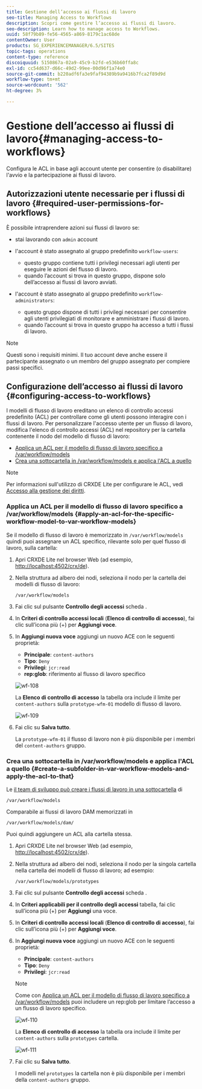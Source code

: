 ```yaml
---
title: Gestione dell’accesso ai flussi di lavoro
seo-title: Managing Access to Workflows
description: Scopri come gestire l’accesso ai flussi di lavoro.
seo-description: Learn how to manage access to Workflows.
uuid: 58f79b89-fe56-4565-a869-8179c1ac68de
contentOwner: User
products: SG_EXPERIENCEMANAGER/6.5/SITES
topic-tags: operations
content-type: reference
discoiquuid: 5150867a-02a9-45c9-b2fd-e536b60ffa8c
exl-id: cc54d637-d66c-49d2-99ee-00d96f1a74e0
source-git-commit: b220adf6fa3e9faf94389b9a9416b7fca2f89d9d
workflow-type: tm+mt
source-wordcount: '562'
ht-degree: 3%

---
```


# Gestione dell’accesso ai flussi di lavoro{#managing-access-to-workflows}

Configura le ACL in base agli account utente per consentire (o disabilitare) l&#39;avvio e la partecipazione ai flussi di lavoro.

## Autorizzazioni utente necessarie per i flussi di lavoro {#required-user-permissions-for-workflows}

È possibile intraprendere azioni sui flussi di lavoro se:

* stai lavorando con `admin` account
* l&#39;account è stato assegnato al gruppo predefinito `workflow-users`:

   * questo gruppo contiene tutti i privilegi necessari agli utenti per eseguire le azioni del flusso di lavoro.
   * quando l’account si trova in questo gruppo, dispone solo dell’accesso ai flussi di lavoro avviati.

* l&#39;account è stato assegnato al gruppo predefinito `workflow-administrators`:

   * questo gruppo dispone di tutti i privilegi necessari per consentire agli utenti privilegiati di monitorare e amministrare i flussi di lavoro.
   * quando l’account si trova in questo gruppo ha accesso a tutti i flussi di lavoro.

>[!NOTE]
>
>Questi sono i requisiti minimi. Il tuo account deve anche essere il partecipante assegnato o un membro del gruppo assegnato per compiere passi specifici.

## Configurazione dell’accesso ai flussi di lavoro {#configuring-access-to-workflows}

I modelli di flusso di lavoro ereditano un elenco di controllo accessi predefinito (ACL) per controllare come gli utenti possono interagire con i flussi di lavoro. Per personalizzare l&#39;accesso utente per un flusso di lavoro, modifica l&#39;elenco di controllo accessi (ACL) nel repository per la cartella contenente il nodo del modello di flusso di lavoro:

* [Applica un ACL per il modello di flusso di lavoro specifico a /var/workflow/models](/help/sites-administering/workflows-managing.md#apply-an-acl-for-the-specific-workflow-model-to-var-workflow-models)
* [Crea una sottocartella in /var/workflow/models e applica l&#39;ACL a quello](/help/sites-administering/workflows-managing.md#create-a-subfolder-in-var-workflow-models-and-apply-the-acl-to-that)

>[!NOTE]
>
>Per informazioni sull&#39;utilizzo di CRXDE Lite per configurare le ACL, vedi [Accesso alla gestione dei diritti](/help/sites-administering/user-group-ac-admin.md#access-right-management).

### Applica un ACL per il modello di flusso di lavoro specifico a /var/workflow/models {#apply-an-acl-for-the-specific-workflow-model-to-var-workflow-models}

Se il modello di flusso di lavoro è memorizzato in `/var/workflow/models` quindi puoi assegnare un ACL specifico, rilevante solo per quel flusso di lavoro, sulla cartella:

1. Apri CRXDE Lite nel browser Web (ad esempio, [http://localhost:4502/crx/de](http://localhost:4502/crx/de)).
1. Nella struttura ad albero dei nodi, seleziona il nodo per la cartella dei modelli di flusso di lavoro:

   `/var/workflow/models`

1. Fai clic sul pulsante **Controllo degli accessi** scheda .
1. In **Criteri di controllo accessi locali** (**Elenco di controllo di accesso**), fai clic sull’icona più (+) per **Aggiungi voce**.
1. In **Aggiungi nuova voce** aggiungi un nuovo ACE con le seguenti proprietà:

   * **Principale**: `content-authors`
   * **Tipo**: `Deny`
   * **Privilegi**: `jcr:read`
   * **rep:glob**: riferimento al flusso di lavoro specifico

   ![wf-108](assets/wf-108.png)

   La **Elenco di controllo di accesso** la tabella ora include il limite per `content-authors` sulla `prototype-wfm-01` modello di flusso di lavoro.

   ![wf-109](assets/wf-109.png)

1. Fai clic su **Salva tutto**.

   La `prototype-wfm-01` il flusso di lavoro non è più disponibile per i membri del `content-authors` gruppo.

### Crea una sottocartella in /var/workflow/models e applica l&#39;ACL a quello {#create-a-subfolder-in-var-workflow-models-and-apply-the-acl-to-that}

Le [il team di sviluppo può creare i flussi di lavoro in una sottocartella](/help/sites-developing/workflows-models.md#creating-a-new-workflow) di

`/var/workflow/models`

Comparabile ai flussi di lavoro DAM memorizzati in

`/var/workflow/models/dam/`

Puoi quindi aggiungere un ACL alla cartella stessa.

1. Apri CRXDE Lite nel browser Web (ad esempio, [http://localhost:4502/crx/de](http://localhost:4502/crx/de)).
1. Nella struttura ad albero dei nodi, seleziona il nodo per la singola cartella nella cartella dei modelli di flusso di lavoro; ad esempio:

   `/var/workflow/models/prototypes`

1. Fai clic sul pulsante **Controllo degli accessi** scheda .
1. In **Criteri applicabili per il controllo degli accessi** tabella, fai clic sull’icona più (+) per **Aggiungi** una voce.
1. In **Criteri di controllo accessi locali** (**Elenco di controllo di accesso**), fai clic sull’icona più (+) per **Aggiungi voce**.
1. In **Aggiungi nuova voce** aggiungi un nuovo ACE con le seguenti proprietà:

   * **Principale**: `content-authors`
   * **Tipo**: `Deny`
   * **Privilegi**: `jcr:read`

   >[!NOTE]
   >
   >Come con [Applica un ACL per il modello di flusso di lavoro specifico a /var/workflow/models](/help/sites-administering/workflows-managing.md#apply-an-acl-for-the-specific-workflow-model-to-var-workflow-models) puoi includere un rep:glob per limitare l’accesso a un flusso di lavoro specifico.

   ![wf-110](assets/wf-110.png)

   La **Elenco di controllo di accesso** la tabella ora include il limite per `content-authors` sulla `prototypes` cartella.

   ![wf-111](assets/wf-111.png)

1. Fai clic su **Salva tutto**.

   I modelli nel `prototypes` la cartella non è più disponibile per i membri della `content-authors` gruppo.
